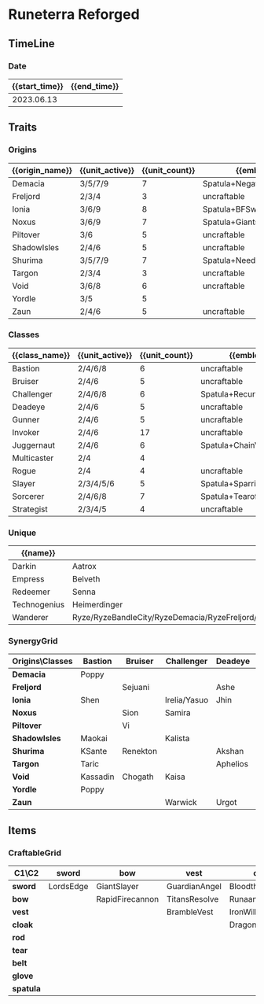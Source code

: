 # Runeterra Reforged

## TimeLine
### Date
| {{start_time}} | {{end_time}} |
| -              | -            |
| 2023.06.13     |              |

## Traits
### Origins
| {{origin_name}} | {{unit_active}} | {{unit_count}} | {{emblem}}                 | {{desc}} |
| -               | -               | -              | -                          | -        |
| Demacia         | 3/5/7/9         | 7              | Spatula+NegatronCloak      |          |
| Freljord        | 2/3/4           | 3              | uncraftable                |          |
| Ionia           | 3/6/9           | 8              | Spatula+BFSword            |          |
| Noxus           | 3/6/9           | 7              | Spatula+GiantsBelt         |          |
| Piltover        | 3/6             | 5              | uncraftable                |          |
| ShadowIsles     | 2/4/6           | 5              | uncraftable                |          |
| Shurima         | 3/5/7/9         | 7              | Spatula+NeedlesslyLargeRod |          |
| Targon          | 2/3/4           | 3              | uncraftable                |          |
| Void            | 3/6/8           | 6              | uncraftable                |          |
| Yordle          | 3/5             | 5              |                            |          |
| Zaun            | 2/4/6           | 5              | uncraftable                |          |

### Classes
| {{class_name}} | {{unit_active}} | {{unit_count}} | {{emblem}}               | {{desc}} |
| -              | -               | -              | -                        | -        |
| Bastion        | 2/4/6/8         | 6              | uncraftable              |          |
| Bruiser        | 2/4/6           | 5              | uncraftable              |          |
| Challenger     | 2/4/6/8         | 6              | Spatula+RecurveBow       |          |
| Deadeye        | 2/4/6           | 5              | uncraftable              |          |
| Gunner         | 2/4/6           | 5              | uncraftable              |          |
| Invoker        | 2/4/6           | 17             | uncraftable              |          |
| Juggernaut     | 2/4/6           | 6              | Spatula+ChainVest        |          |
| Multicaster    | 2/4             | 4              |                          |          |
| Rogue          | 2/4             | 4              | uncraftable              |          |
| Slayer         | 2/3/4/5/6       | 5              | Spatula+SparringGloves   |          |
| Sorcerer       | 2/4/6/8         | 7              | Spatula+Tearofthegoddess |          |
| Strategist     | 2/3/4/5         | 4              | uncraftable              |          |

### Unique
| {{name}}     | {{champion}}                                                                                                                  | {{cost}}              |
| -            | -                                                                                                                             | -                     |
| Darkin       | Aatrox                                                                                                                        | 5                     |
| Empress      | Belveth                                                                                                                       | 5                     |
| Redeemer     | Senna                                                                                                                         | 5                     |
| Technogenius | Heimerdinger                                                                                                                  | 5                     |
| Wanderer     | Ryze/RyzeBandleCity/RyzeDemacia/RyzeFreljord/RyzeIonia/RyzeNoxus/RyzePiltover/RyzeShadowIsles/RyzeShurima/RyzeTargon/RyzeZaun | 5/5/5/5/5/5/5/5/5/5/5 |

### SynergyGrid
| **Origins\Classes** | **Bastion** | **Bruiser** | **Challenger** | **Deadeye** | **Gunner** | **Invoker** | **Juggernaut** | **Multicaster** | **Rogue** | **Slayer** | **Sorcerer**    | **Strategist** |
| -                   | -           | -           | -              | -           | -          | -           | -              | -               | -         | -          | -               | -              |
| **Demacia**         | Poppy       |             |                |             |            | Galio       | Garen          | Sona            |           | Kayle      | Lux             | JarvanIV       |
| **Freljord**        |             | Sejuani     |                | Ashe        |            | Lissandra   |                |                 |           |            |                 |                |
| **Ionia**           | Shen        |             | Irelia/Yasuo   | Jhin        |            | Karma/Shen  | Sett           |                 | Zed       | Zed        | Ahri            |                |
| **Noxus**           |             | Sion        | Samira         |             |            | Cassiopeia  | Darius         |                 | Katarina  | Kled       | Swain           | Swain          |
| **Piltover**        |             | Vi          |                |             | Jayce      |             |                |                 | Ekko      |            | Orianna         |                |
| **ShadowIsles**     | Maokai      |             | Kalista        |             | Senna      |             |                |                 | Viego     | Gwen       |                 |                |
| **Shurima**         | KSante      | Renekton    |                | Akshan      |            | Cassiopeia  | Nasus          | Taliyah         |           |            |                 | Azir           |
| **Targon**          | Taric       |             |                | Aphelios    |            | Soraka      |                |                 |           |            | Taric           |                |
| **Void**            | Kassadin    | Chogath     | Kaisa          |             |            |             |                | Velkoz          |           |            | Malzahar/Velkoz |                |
| **Yordle**          | Poppy       |             |                |             | Tristana   |             |                | Teemo           |           | Kled       |                 | Teemo          |
| **Zaun**            |             |             | Warwick        | Urgot       | Jinx/Zeri  |             | Warwick        |                 | Ekko      |            |                 |                |

## Items
### CraftableGrid
| **C1\C2**   | **sword** | **bow**         | **vest**      | **cloak**        | **rod**               | **tear**      | **belt**       | **glove**      | **spatula**      |
| -           | -         | -               | -             | -                | -                     | -             | -              | -              | -                |
| **sword**   | LordsEdge | GiantSlayer     | GuardianAngel | Bloodthirster    | HextechGunblade       | SpearofShojin | ZekesHerald    | InfinityEdge   | IoniaEmblem      |
| **bow**     |           | RapidFirecannon | TitansResolve | RunaansHurricane | GuinsoosRageblade     | StatikkShiv   | ZzRotPortal    | LastWhisper    | ChallengerEmblem |
| **vest**    |           |                 | BrambleVest   | IronWill         | LocketoftheIronSolari | Fimbulwinter  | SunfireCape    | Shroud         | JuggernautEmblem |
| **cloak**   |           |                 |               | DragonsClaw      | IonicSpark            | Chalice       | Zephyr         | Quicksilver    | DemaciaEmblem    |
| **rod**     |           |                 |               |                  | RabadonsDeathcap      | LudensEcho    | Morellonomicon | ArcaneGauntlet | ShurimaEmblem    |
| **tear**    |           |                 |               |                  |                       | BlueSentinel  | Redemption     | HandofJustice  | SorcererEmblem   |
| **belt**    |           |                 |               |                  |                       |               | WarmogsArmor   | Guardbreaker   | NoxusEmblem      |
| **glove**   |           |                 |               |                  |                       |               |                | ThiefsGloves   | SlayerEmblem     |
| **spatula** |           |                 |               |                  |                       |               |                |                | ForceofNature    |